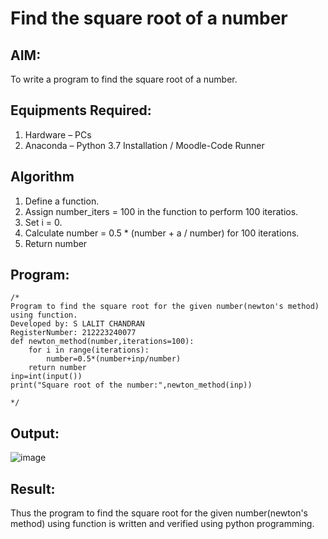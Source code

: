 # Find the square root of a number

## AIM:
To write a program to find the square root of a number.

## Equipments Required:
1. Hardware – PCs
2. Anaconda – Python 3.7 Installation / Moodle-Code Runner

## Algorithm
1. Define a function.
2. Assign number_iters = 100 in the function to perform 100 iteratios.
3. Set i = 0.
4. Calculate  number = 0.5 * (number + a / number) for 100 iterations.
5. Return number

## Program:
```
/*
Program to find the square root for the given number(newton's method) using function.
Developed by: S LALIT CHANDRAN
RegisterNumber: 212223240077
def newton_method(number,iterations=100):
    for i in range(iterations):
        number=0.5*(number+inp/number)
    return number
inp=int(input())
print("Square root of the number:",newton_method(inp))

*/
```

## Output:
![image](https://github.com/lalitchandran/Square-root-of-a-number/assets/137707725/f605bc9e-ec10-4512-a00f-a4f936f3f5d9)



## Result:
Thus the program to find the square root for the given number(newton's method) using function is written and verified using python programming.
